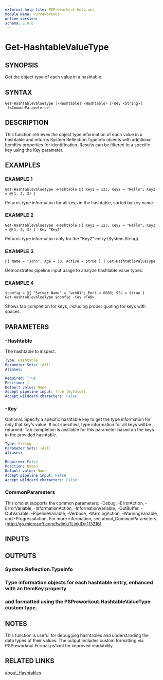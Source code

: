 ```yaml
---
external help file: PSPreworkout-help.xml
Module Name: PSPreworkout
online version:
schema: 2.0.0
---
```


# Get-HashtableValueType

## SYNOPSIS

Get the object type of each value in a hashtable.

## SYNTAX

```
Get-HashtableValueType [-Hashtable] <Hashtable> [-Key <String>]
 [<CommonParameters>]
```

## DESCRIPTION

This function retrieves the object type information of each value in a hashtable and returns
System.Reflection.TypeInfo objects with additional ItemKey properties for identification.
Results can be filtered to a specific key using the Key parameter.

## EXAMPLES

### EXAMPLE 1

```
Get-HashtableValueType -Hashtable @{ Key1 = 123; Key2 = "Hello"; Key3 = @(1, 2, 3) }
```

Returns type information for all keys in the hashtable, sorted by key name.

### EXAMPLE 2

```
Get-HashtableValueType -Hashtable @{ Key1 = 123; Key2 = "Hello"; Key3 = @(1, 2, 3) } -Key "Key2"
```

Returns type information only for the "Key2" entry (System.String).

### EXAMPLE 3

```
@{ Name = "John"; Age = 30; Active = $true } | Get-HashtableValueType
```

Demonstrates pipeline input usage to analyze hashtable value types.

### EXAMPLE 4

```
$config = @{ "Server Name" = "web01"; Port = 8080; SSL = $true }
Get-HashtableValueType $config -Key <TAB>
```

Shows tab completion for keys, including proper quoting for keys with spaces.

## PARAMETERS

### -Hashtable

The hashtable to inspect.

```yaml
Type: Hashtable
Parameter Sets: (All)
Aliases:

Required: True
Position: 1
Default value: None
Accept pipeline input: True (ByValue)
Accept wildcard characters: False
```

### -Key

Optional.
Specify a specific hashtable key to get the type information for only that key's value.
If not specified, type information for all keys will be returned.
Tab completion is available
for this parameter based on the keys in the provided hashtable.

```yaml
Type: String
Parameter Sets: (All)
Aliases:

Required: False
Position: Named
Default value: None
Accept pipeline input: False
Accept wildcard characters: False
```

### CommonParameters

This cmdlet supports the common parameters: -Debug, -ErrorAction, -ErrorVariable, -InformationAction, -InformationVariable, -OutBuffer, -OutVariable, -PipelineVariable, -Verbose, -WarningAction, -WarningVariable, and -ProgressAction.
For more information, see about_CommonParameters (http://go.microsoft.com/fwlink/?LinkID=113216).

## INPUTS

## OUTPUTS

### System.Reflection.TypeInfo

### Type information objects for each hashtable entry, enhanced with an ItemKey property

### and formatted using the PSPreworkout.HashtableValueType custom type.

## NOTES

This function is useful for debugging hashtables and understanding the data types of their values.
The output includes custom formatting via PSPreworkout.Format.ps1xml for improved readability.

## RELATED LINKS

[about_Hashtables]()
